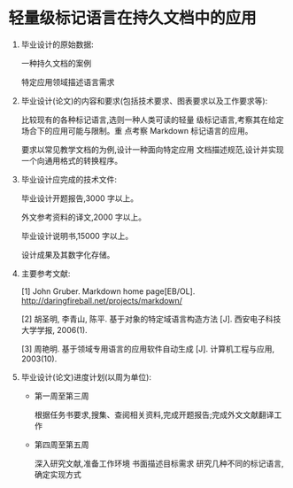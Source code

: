 轻量级标记语言在持久文档中的应用
==================================

1.  毕业设计的原始数据:

    一种持久文档的案例

    特定应用领域描述语言需求

2.  毕业设计(论文)的内容和要求(包括技术要求、图表要求以及工作要求等):

    比较现有的各种标记语言,选则一种人类可读的轻量
    级标记语言,考察其在给定场合下的应用可能与限制。重
    点考察 Markdown 标记语言的应用。

    要求以常见教学文档的为例,设计一种面向特定应用
    文档描述规范,设计并实现一个向通用格式的转换程序。

3.  毕业设计应完成的技术文件:

    毕业设计开题报告,3000 字以上。

    外文参考资料的译文,2000 字以上。

    毕业设计说明书,15000 字以上。

    设计成果及其数字化存储。

4.  主要参考文献:

    [1] John Gruber. Markdown home page[EB/OL]. http://daringfireball.net/projects/markdown/

    [2] 胡圣明, 李青山, 陈平. 基于对象的特定域语言构造方法 [J]. 西安电子科技大学学报, 2006(1).

    [3] 周艳明. 基于领域专用语言的应用软件自动生成 [J]. 计算机工程与应用, 2003(10).

5. 毕业设计(论文)进度计划(以周为单位):

    * 第一周至第三周
      
      根据任务书要求,搜集、查阅相关资料,完成开题报告;完成外文文献翻译工作

    * 第四周至第五周

      深入研究文献,准备工作环境
      书面描述目标需求
      研究几种不同的标记语言,确定实现方式

